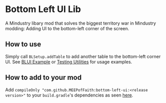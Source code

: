 # Bottom Left UI Lib
A Mindustry libary mod that solves the biggest territory war in Mindustry modding:
Adding UI to the bottom-left corner of the screen.

## How to use

Simply call `BLSetup.addTable` to add another table to the bottom-left corner UI.
See [BLUI Example](https://github.com/MEEPofFaith/blui-example/blob/master/src/bluiexample/BLUIExample.java#L14)
or [Testing Utilities](https://github.com/MEEPofFaith/testing-utilities-java/blob/blui-test/src/testing/util/Setup.java#L25) for usage examples.

## How to add to your mod

Add `compileOnly "com.github.MEEPofFaith:bottom-left-ui:<release version>"` to your `build.gradle`'s dependencies as seen [here](https://github.com/MEEPofFaith/blui-example/blob/25dcb595f2614edaa6ee3e2066950e5e10291503/build.gradle#L41).
